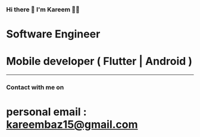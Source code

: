 ### Hi there 👋 I'm Kareem 👋🤍

# Software Engineer
# Mobile developer ( Flutter | Android )
______________________________________________

### Contact with me on

# personal email : kareembaz15@gmail.com



<!--
**kareembaz/kareembaz** is a ✨ _special_ ✨ repository because its `README.md` (this file) appears on your GitHub profile.

Here are some ideas to get you started:

- 🔭 I’m currently working on ...
- 🌱 I’m currently learning ...
- 👯 I’m looking to collaborate on ...
- 🤔 I’m looking for help with ...
- 💬 Ask me about ...
- 📫 How to reach me: ...
- 😄 Pronouns: ...
- ⚡ Fun fact: ...
-->
